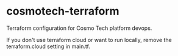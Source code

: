 # cosmotech-terraform

Terraform configuration for Cosmo Tech platform devops.

If you don't use terraform cloud or want to run locally, remove the terraform.cloud setting in main.tf.
